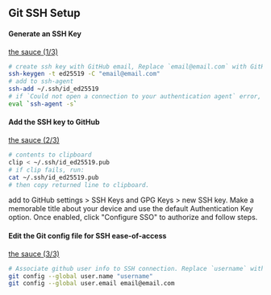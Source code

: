 ## Git SSH Setup

#### Generate an SSH Key
[the sauce (1/3)](https://docs.github.com/en/authentication/connecting-to-github-with-ssh/generating-a-new-ssh-key-and-adding-it-to-the-ssh-agent?platform=windows)
```bash
# create ssh key with GitHub email, Replace `email@email.com` with GitHub email
ssh-keygen -t ed25519 -C "email@email.com"
# add to ssh-agent
ssh-add ~/.ssh/id_ed25519
# if `Could not open a connection to your authentication agent` error, may have to open ssh-agent connection (then retry above):
eval `ssh-agent -s`
```

#### Add the SSH key to GitHub 
[the sauce (2/3)](https://docs.github.com/en/authentication/connecting-to-github-with-ssh/adding-a-new-ssh-key-to-your-github-account)
```bash
# contents to clipboard
clip < ~/.ssh/id_ed25519.pub
# if clip fails, run:
cat ~/.ssh/id_ed25519.pub
# then copy returned line to clipboard.
```
add to GitHub settings > SSH Keys and GPG Keys > new SSH key. Make a memorable title about your device and use the default Authentication Key option.
Once enabled, click "Configure SSO" to authorize and follow steps.

#### Edit the Git config file for SSH ease-of-access
[the sauce (3/3)](https://git-scm.com/book/en/v2/Getting-Started-First-Time-Git-Setup)
```bash
# Associate github user info to SSH connection. Replace `username` with GitHub username and `email@email.com` with GitHub email
git config --global user.name "username"
git config --global user.email email@email.com
```
